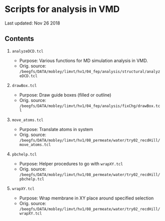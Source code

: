 # Scripts for analysis in VMD

Last updated: Nov 26 2018

## Contents

1. `analyzeDCD.tcl`
    * Purpose:          Various functions for MD simulation analysis in VMD.
    * Orig. source:     `/beegfs/DATA/mobley/limvt/hv1/04_fep/analysis/structural/analyzeDCD.tcl`

2. `drawBox.tcl`
    * Purpose:          Draw guide boxes (filled or outline)
    * Orig. source:     `/beegfs/DATA/mobley/limvt/hv1/04_fep/analysis/fixChg/drawBox.tcl`

3. `move_atoms.tcl`
    * Purpose:          Translate atoms in system
    * Orig. source:     `/beegfs/DATA/mobley/limvt/hv1/08_permeate/water/try02_recdHill/move_atoms.tcl`

4. `pbchelp.tcl`
    * Purpose:          Helper procedures to go with `wrapXY.tcl`
    * Orig. source:     `/beegfs/DATA/mobley/limvt/hv1/08_permeate/water/try02_recdHill/pbchelp.tcl`

5. `wrapXY.tcl`
    * Purpose:          Wrap membrane in XY place around specified selection
    * Orig. source:     `/beegfs/DATA/mobley/limvt/hv1/08_permeate/water/try02_recdHill/wrapXY.tcl`


